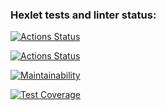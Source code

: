 ### Hexlet tests and linter status:
[![Actions Status](https://github.com/SiViLiLL/frontend-project-46/workflows/hexlet-check/badge.svg)](https://github.com/SiViLiLL/frontend-project-46/actions)

[![Actions Status](https://github.com/SiViLiLL/docs/actions/workflows/tests-lint/badge.svg)](https://github.com/SiViLiLL/frontend-project-46/actions)

[![Maintainability](https://api.codeclimate.com/v1/badges/f5ec25714099e3c9454d/maintainability)](https://codeclimate.com/github/SiViLiLL/frontend-project-46/maintainability)

[![Test Coverage](https://api.codeclimate.com/v1/badges/f5ec25714099e3c9454d/test_coverage)](https://codeclimate.com/github/SiViLiLL/frontend-project-46/test_coverage)
